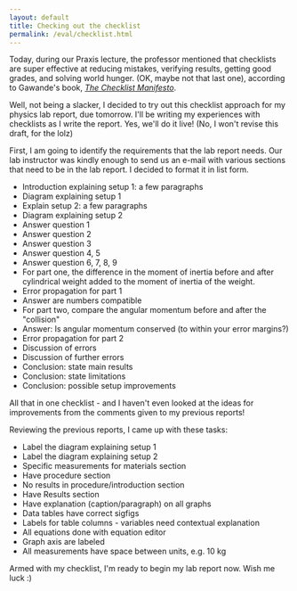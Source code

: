 ```yaml
---
layout: default
title: Checking out the checklist
permalink: /eval/checklist.html
---
```


Today, during our Praxis lecture, the professor mentioned that checklists are super effective at reducing mistakes, verifying results, getting good grades, and solving world hunger. (OK, maybe not that last one), according to Gawande's book, [_The Checklist Manifesto_](http://www.amazon.com/The-Checklist-Manifesto-Things-Right/dp/0312430000).

Well, not being a slacker, I decided to try out this checklist approach for my physics lab report, due tomorrow. I'll be writing my experiences with checklists as I write the report. Yes, we'll do it live! (No, I won't revise this draft, for the lolz)

First, I am going to identify the requirements that the lab report needs. Our lab instructor was kindly enough to send us an e-mail with various sections that need to be in the lab report. I decided to format it in list form.

 - Introduction explaining setup 1: a few paragraphs
 - Diagram explaining setup 1
 - Explain setup 2: a few paragraphs
 - Diagram explaining setup 2
 - Answer question 1
 - Answer question 2
 - Answer question 3
 - Answer question 4, 5
 - Answer question 6, 7, 8, 9
 - For part one, the difference in the moment of inertia before and after cylindrical weight added to the moment of inertia of the weight. 
 - Error propagation for part 1
 - Answer are numbers compatible
 - For part two, compare the angular momentum before and after the "collision"
 - Answer: Is angular momentum conserved (to within your error margins?)
 - Error propagation for part 2
 - Discussion of errors
 - Discussion of further errors
 - Conclusion: state main results
 - Conclusion: state limitations
 - Conclusion: possible setup improvements

All that in one checklist - and I haven't even looked at the ideas for improvements from the comments given to my previous reports!

Reviewing the previous reports, I came up with these tasks:
 - Label the diagram explaining setup 1
 - Label the diagram explaining setup 2
 - Specific measurements for materials section
 - Have procedure section
 - No results in procedure/introduction section
 - Have Results section
 - Have explanation (caption/paragraph) on all graphs
 - Data tables have correct sigfigs
 - Labels for table columns - variables need contextual explanation
 - All equations done with equation editor
 - Graph axis are labeled
 - All measurements have space between units, e.g. 10 kg

Armed with my checklist, I'm ready to begin my lab report now. Wish me luck :)
